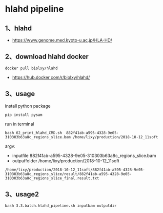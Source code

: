 # hlahd pipeline

## 1、hlahd 

- <https://www.genome.med.kyoto-u.ac.jp/HLA-HD/>  

## 2、download hlahd docker 

```shell
docker pull biolxy/hlahd 
```

- https://hub.docker.com/r/biolxy/hlahd/

## 3、usage

install python package
```
pip install pysam
```
run in terminal
```shell
bash 02_print_hlahd_CMD.sh  882f41ab-a595-4328-9e05-310303b63a8c_regions_slice.bam /home/lixy/production/2018-10-12_11soft
```

argv:

- inputfile 882f41ab-a595-4328-9e05-310303b63a8c_regions_slice.bam
- outpuffolder /home/lixy/production/2018-10-12_11soft


`/home/lixy/production/2018-10-12_11soft/882f41ab-a595-4328-9e05-310303b63a8c_regions_slice/result/882f41ab-a595-4328-9e05-310303b63a8c_regions_slice_final.result.txt `

## 3、usage2

```shell
bash 3.3.batch.hlahd_pipeline.sh inputbam outputdir
```



